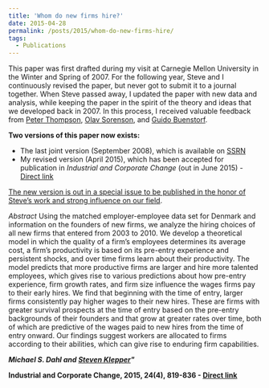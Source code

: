 ```yaml
---
title: 'Whom do new firms hire?'
date: 2015-04-28
permalink: /posts/2015/whom-do-new-firms-hire/
tags:
  - Publications
---
```


This paper was first drafted during my visit at Carnegie Mellon University in the Winter and Spring of 2007. For the following year, Steve and I continuously revised the paper, but never got to submit it to a journal together. When Steve passed away, I updated the paper with new data and analysis, while keeping the paper in the spirit of the theory and ideas that we developed back in 2007. In this process, I received valuable feedback from [Peter Thompson](https://scholar.google.com/citations?hl=en&user=JfUVbEsAAAAJ), [Olav Sorenson](http://www.olavsorenson.net), and [Guido Buenstorf](https://scholar.google.com/citations?user=qR6_7pwAAAAJ).

**Two versions of this paper now exists:**
  * The last joint version (September 2008), which is available on [SSRN](http://papers.ssrn.com/sol3/papers.cfm?abstract_id=2420122)
  * My revised version (April 2015), which has been accepted for publication in _Industrial and Corporate Change_ (out in June 2015) - [Direct link](http://doi.org/10.1093/icc/dtv026)

<a href="http://icc.oxfordjournals.org/content/24/4.toc" target="_blank">The new version is out in a special issue to be published in the honor of Steve&#8217;s work and strong influence on our field</a>.

*Abstract*
Using the matched employer-employee data set for Denmark and information on the founders of new firms, we analyze the hiring choices of all new firms that entered from 2003 to 2010. We develop a theoretical model in which the quality of a firm’s employees determines its average cost, a firm’s productivity is based on its pre-entry experience and persistent shocks, and over time firms learn about their productivity. The model predicts that more productive firms are larger and hire more talented employees, which gives rise to various predictions about how pre-entry experience, firm growth rates, and firm size influence the wages firms pay to their early hires. We find that beginning with the time of entry, larger firms consistently pay higher wages to their new hires. These are firms with greater survival prospects at the time of entry based on the pre-entry backgrounds of their founders and that grow at greater rates over time, both of which are predictive of the wages paid to new hires from the time of entry onward. Our findings suggest workers are allocated to firms according to their abilities, which can give rise to enduring firm capabilities.

_**Michael S. Dahl and [Steven Klepper](https://www.cmu.edu/dietrich/sds/people/in-memoriam/steven-klepper.html)"**_

**Industrial and Corporate Change, 2015, 24(4), 819-836 - [Direct link](http://doi.org/10.1093/icc/dtv026)**
